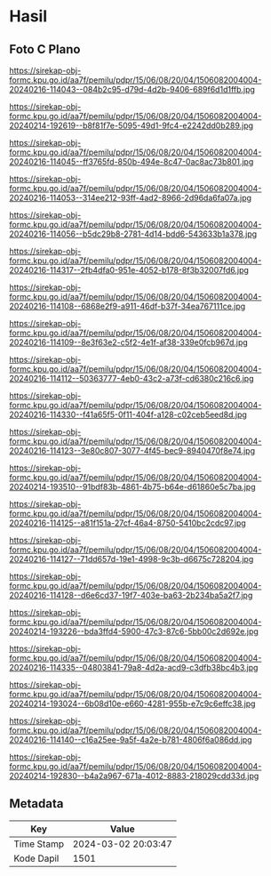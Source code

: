 # Hasil

## Foto C Plano

https://sirekap-obj-formc.kpu.go.id/aa7f/pemilu/pdpr/15/06/08/20/04/1506082004004-20240216-114043--084b2c95-d79d-4d2b-9406-689f6d1d1ffb.jpg

https://sirekap-obj-formc.kpu.go.id/aa7f/pemilu/pdpr/15/06/08/20/04/1506082004004-20240214-192619--b8f81f7e-5095-49d1-9fc4-e2242dd0b289.jpg

https://sirekap-obj-formc.kpu.go.id/aa7f/pemilu/pdpr/15/06/08/20/04/1506082004004-20240216-114045--ff3765fd-850b-494e-8c47-0ac8ac73b801.jpg

https://sirekap-obj-formc.kpu.go.id/aa7f/pemilu/pdpr/15/06/08/20/04/1506082004004-20240216-114053--314ee212-93ff-4ad2-8966-2d96da6fa07a.jpg

https://sirekap-obj-formc.kpu.go.id/aa7f/pemilu/pdpr/15/06/08/20/04/1506082004004-20240216-114056--b5dc29b8-2781-4d14-bdd6-543633b1a378.jpg

https://sirekap-obj-formc.kpu.go.id/aa7f/pemilu/pdpr/15/06/08/20/04/1506082004004-20240216-114317--2fb4dfa0-951e-4052-b178-8f3b32007fd6.jpg

https://sirekap-obj-formc.kpu.go.id/aa7f/pemilu/pdpr/15/06/08/20/04/1506082004004-20240216-114108--6868e2f9-a911-46df-b37f-34ea767111ce.jpg

https://sirekap-obj-formc.kpu.go.id/aa7f/pemilu/pdpr/15/06/08/20/04/1506082004004-20240216-114109--8e3f63e2-c5f2-4e1f-af38-339e0fcb967d.jpg

https://sirekap-obj-formc.kpu.go.id/aa7f/pemilu/pdpr/15/06/08/20/04/1506082004004-20240216-114112--50363777-4eb0-43c2-a73f-cd6380c216c6.jpg

https://sirekap-obj-formc.kpu.go.id/aa7f/pemilu/pdpr/15/06/08/20/04/1506082004004-20240216-114330--f41a65f5-0f11-404f-a128-c02ceb5eed8d.jpg

https://sirekap-obj-formc.kpu.go.id/aa7f/pemilu/pdpr/15/06/08/20/04/1506082004004-20240216-114123--3e80c807-3077-4f45-bec9-8940470f8e74.jpg

https://sirekap-obj-formc.kpu.go.id/aa7f/pemilu/pdpr/15/06/08/20/04/1506082004004-20240214-193510--91bdf83b-4861-4b75-b64e-d61860e5c7ba.jpg

https://sirekap-obj-formc.kpu.go.id/aa7f/pemilu/pdpr/15/06/08/20/04/1506082004004-20240216-114125--a81f151a-27cf-46a4-8750-5410bc2cdc97.jpg

https://sirekap-obj-formc.kpu.go.id/aa7f/pemilu/pdpr/15/06/08/20/04/1506082004004-20240216-114127--71dd657d-19e1-4998-9c3b-d6675c728204.jpg

https://sirekap-obj-formc.kpu.go.id/aa7f/pemilu/pdpr/15/06/08/20/04/1506082004004-20240216-114128--d6e6cd37-19f7-403e-ba63-2b234ba5a2f7.jpg

https://sirekap-obj-formc.kpu.go.id/aa7f/pemilu/pdpr/15/06/08/20/04/1506082004004-20240214-193226--bda3ffd4-5900-47c3-87c6-5bb00c2d692e.jpg

https://sirekap-obj-formc.kpu.go.id/aa7f/pemilu/pdpr/15/06/08/20/04/1506082004004-20240216-114335--04803841-79a8-4d2a-acd9-c3dfb38bc4b3.jpg

https://sirekap-obj-formc.kpu.go.id/aa7f/pemilu/pdpr/15/06/08/20/04/1506082004004-20240214-193024--6b08d10e-e660-4281-955b-e7c9c6effc38.jpg

https://sirekap-obj-formc.kpu.go.id/aa7f/pemilu/pdpr/15/06/08/20/04/1506082004004-20240216-114140--c16a25ee-9a5f-4a2e-b781-4806f6a086dd.jpg

https://sirekap-obj-formc.kpu.go.id/aa7f/pemilu/pdpr/15/06/08/20/04/1506082004004-20240214-192830--b4a2a967-671a-4012-8883-218029cdd33d.jpg


## Metadata

| Key        | Value               |
| ---------- | ------------------- |
| Time Stamp | 2024-03-02 20:03:47 |
| Kode Dapil | 1501                |



